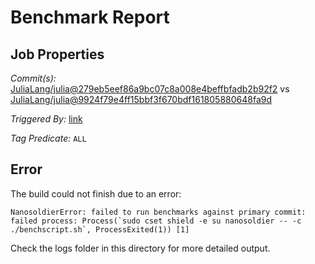 # Benchmark Report

## Job Properties

*Commit(s):* [JuliaLang/julia@279eb5eef86a9bc07c8a008e4beffbfadb2b92f2](https://github.com/JuliaLang/julia/commit/279eb5eef86a9bc07c8a008e4beffbfadb2b92f2) vs [JuliaLang/julia@9924f79e4ff15bbf3f670bdf161805880648fa9d](https://github.com/JuliaLang/julia/commit/9924f79e4ff15bbf3f670bdf161805880648fa9d)

*Triggered By:* [link](https://github.com/JuliaLang/julia/pull/25261#issuecomment-357553411)

*Tag Predicate:* `ALL`

## Error

The build could not finish due to an error:

```
NanosoldierError: failed to run benchmarks against primary commit: failed process: Process(`sudo cset shield -e su nanosoldier -- -c ./benchscript.sh`, ProcessExited(1)) [1]
```

Check the logs folder in this directory for more detailed output.

